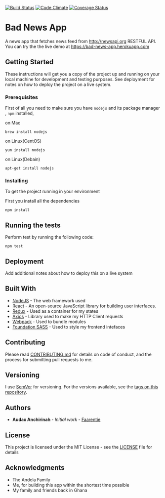 [![Build Status](https://travis-ci.org/andela-aanchirinah/Checkpoint1-News-Hedlines.svg?branch=master)](https://travis-ci.org/andela-aanchirinah/Checkpoint1-News-Hedlines)
[![Code Climate](https://codeclimate.com/github/andela-aanchirinah/Checkpoint1-News-Hedlines/badges/gpa.svg)](https://codeclimate.com/github/andela-aanchirinah/Checkpoint1-News-Hedlines)
[![Coverage Status](https://coveralls.io/repos/github/andela-aanchirinah/Checkpoint1-News-Hedlines/badge.svg?branch=checkpoint/feedback/flux-implementation)](https://coveralls.io/github/andela-aanchirinah/Checkpoint1-News-Hedlines?branch=checkpoint/feedback/flux-implementation)
<!-- [![Test Coverage](https://codeclimate.com/github/andela-aanchirinah/Checkpoint1-News-Hedlines/badges/coverage.svg)](https://codeclimate.com/github/andela-aanchirinah/Checkpoint1-News-Hedlines) -->

# Bad News App

A news app that fetches news feed from http://newsapi.org RESTFUL API. You can try the the live demo at https://bad-news-app.herokuapp.com

## Getting Started

These instructions will get you a copy of the project up and running on your local machine for development and testing purposes. See deployment for notes on how to deploy the project on a live system.

### Prerequisites

First of all you need to make sure you have `nodejs` and its package manager , `npm` installed,

on Mac

```
brew install nodejs
```

on Linux(CentOS)

```
yum install nodejs
```

on Linux(Debain)
```
apt-get install nodejs
```

### Installing

To get the project running in your environment

First you install all the dependencies

```
npm install
```


## Running the tests

Perform test by running the following code:

```
npm test
```


## Deployment

Add additional notes about how to deploy this on a live system

## Built With

* [NodeJS](https://nodejs.org/en/docs/) - The web framework used
* [React](http://reactjs.cn/react/docs) - An open-source JavaScript library for building user interfaces.
* [Redux](http://redux.js.org/#) - Used as a container for my states
* [Axios](https://rometools.github.io/rome/) - Library used to make my HTTP Client requests
* [Webpack](https://rometools.github.io/rome/) - Used to bundle modules
* [Foundation SASS](https://rometools.github.io/rome/) - Used to style my frontend intefaces

## Contributing

Please read [CONTRIBUTING.md](https://gist.github.com/PurpleBooth/b24679402957c63ec426) for details on code of conduct, and the process for submitting pull requests to me.

## Versioning

I use [SemVer](http://semver.org/) for versioning. For the versions available, see the [tags on this repository](https://github.com/your/project/tags).

## Authors

* **Audax Anchirinah** - *Initial work* - [Faarentie](http://faarentie.com)



## License

This project is licensed under the MIT License - see the [LICENSE](LICENSE) file for details

## Acknowledgments

* The Andela Family
* Me, for building this app within the shortest time possible
* My family and friends back in Ghana
